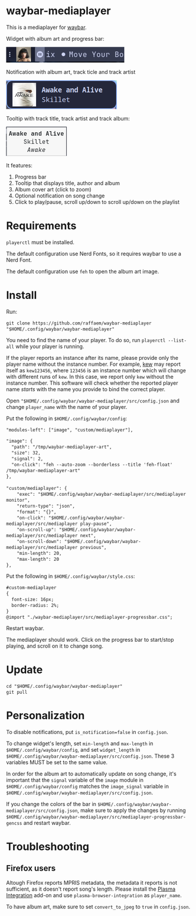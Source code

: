 # waybar-mediaplayer

This is a mediaplayer for [waybar](https://github.com/Alexays/Waybar).

Widget with album art and progress bar:

![progress_bar](./showcase/progress_bar.gif)

Notification with album art, track ticle and track artist

![notification](./showcase/notification.png)

Tooltip with track title, track artist and track album:

![tooltip](./showcase/tooltip.png)

It features:
1. Progress bar
1. Tooltip that displays title, author and album
1. Album cover art (click to zoom)
1. Optional notification on song change
1. Click to play/pause, scroll up/down to scroll up/down on the playlist

# Requirements

`playerctl` must be installed.

The default configuration use Nerd Fonts, so it requires waybar to use a Nerd Font.

The default configuration use `feh` to open the album art image.

# Install

Run:

```
git clone https://github.com/raffaem/waybar-mediaplayer "$HOME/.config/waybar/waybar-mediaplayer"
```

You need to find the name of your player. To do so, run `playerctl --list-all` while your player is running.

If the player reports an instance after its name, please provide only the player name without the instance number. For example, [kew](https://github.com/ravachol/kew) may report itself as `kew123456`, where `123456` is an instance number which will change with different runs of `kew`. In this case, we report only `kew` without the instance number. This software will check whether the reported player name _starts_ with the name you provide to bind the correct player.

Open `"$HOME/.config/waybar/waybar-mediaplayer/src/config.json` and change `player_name` with the name of your player.

Put the following in `$HOME/.config/waybar/config`:

```
"modules-left": ["image", "custom/mediaplayer"],
```

```
"image": {
  "path": "/tmp/waybar-mediaplayer-art",
  "size": 32,
  "signal": 2,
  "on-click": "feh --auto-zoom --borderless --title 'feh-float' /tmp/waybar-mediaplayer-art"
},

"custom/mediaplayer": {
    "exec": "$HOME/.config/waybar/waybar-mediaplayer/src/mediaplayer monitor",
    "return-type": "json",
    "format": "{}",
    "on-click": "$HOME/.config/waybar/waybar-mediaplayer/src/mediaplayer play-pause",
    "on-scroll-up": "$HOME/.config/waybar/waybar-mediaplayer/src/mediaplayer next",
    "on-scroll-down": "$HOME/.config/waybar/waybar-mediaplayer/src/mediaplayer previous",
    "min-length": 20,
    "max-length": 20
},
```

Put the following in `$HOME/.config/waybar/style.css`:

```
#custom-mediaplayer
{
  font-size: 16px;
  border-radius: 2%;
}
@import "./waybar-mediaplayer/src/mediaplayer-progressbar.css";
```

Restart waybar.

The mediaplayer should work. Click on the progress bar to start/stop playing, and scroll on it to change song.

# Update

```
cd "$HOME/.config/waybar/waybar-mediaplayer"
git pull
```

# Personalization

To disable notifications, put `is_notification=false` in `config.json`.

To change widget's length, set `min-length` and `max-length` in `$HOME/.config/waybar/config`, and set `widget_length` in `$HOME/.config/waybar/waybar-mediaplayer/src/config.json`. These 3 variables MUST be set to the same value.

In order for the album art to automatically update on song change, it's important that the `signal` variable of the `image` module in `$HOME/.config/waybar/config` matches the `image_signal` variable in `$HOME/.config/waybar/waybar-mediaplayer/src/config.json`.

If you change the colors of the bar in `$HOME/.config/waybar/waybar-mediaplayer/src/config.json`, make sure to apply the changes by running `$HOME/.config/waybar/waybar-mediaplayer/src/mediaplayer-progressbar-gencss` and restart waybar.

# Troubleshooting

## Firefox users

Altough Firefox reports MPRIS metadata, the metadata it reports is not sufficient, as it doesn't report song's length. Please install the [Plasma Integration](https://addons.mozilla.org/en-US/firefox/addon/plasma-integration) add-on and use `plasma-browser-integration` as `player_name`.

To have album art, make sure to set `convert_to_jpeg` to `true` in `config.json`.

